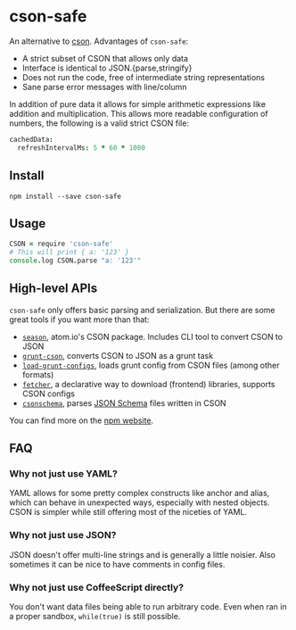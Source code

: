 # cson-safe

An alternative to [cson](https://github.com/bevry/cson).
Advantages of `cson-safe`:

* A strict subset of CSON that allows only data
* Interface is identical to JSON.{parse,stringify}
* Does not run the code, free of intermediate string representations
* Sane parse error messages with line/column

In addition of pure data it allows for simple arithmetic expressions like
addition and multiplication.
This allows more readable configuration of numbers,
the following is a valid strict CSON file:

```coffee
cachedData:
  refreshIntervalMs: 5 * 60 * 1000
```

## Install

`npm install --save cson-safe`

## Usage

```coffee
CSON = require 'cson-safe'
# This will print { a: '123' }
console.log CSON.parse "a: '123'"
```

## High-level APIs

`cson-safe` only offers basic parsing and serialization.
But there are some great tools if you want more than that:

* [`season`](https://www.npmjs.org/package/season),
  atom.io's CSON package.
  Includes CLI tool to convert CSON to JSON
* [`grunt-cson`](https://www.npmjs.org/package/grunt-cson),
  converts CSON to JSON as a grunt task
* [`load-grunt-configs`](https://www.npmjs.org/package/load-grunt-configs),
  loads grunt config from CSON files (among other formats)
* [`fetcher`](https://www.npmjs.org/package/fetcher),
  a declarative way to download (frontend) libraries, supports CSON configs
* [`csonschema`](https://www.npmjs.org/package/csonschema),
  parses [JSON Schema](http://json-schema.org) files written in CSON

You can find more on the
[npm website](https://preview.npmjs.com/browse/depended/cson-safe).

## FAQ

### Why not just use YAML?

YAML allows for some pretty complex constructs like anchor and alias,
which can behave in unexpected ways, especially with nested objects.
CSON is simpler while still offering most of the niceties of YAML.

### Why not just use JSON?

JSON doesn't offer multi-line strings and is generally a little noisier.
Also sometimes it can be nice to have comments in config files.

### Why not just use CoffeeScript directly?

You don't want data files being able to run arbitrary code.
Even when ran in a proper sandbox, `while(true)` is still possible.

